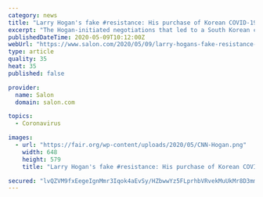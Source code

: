 ```yaml
---
category: news
title: "Larry Hogan's fake #resistance: His purchase of Korean COVID-19 tests looks like a PR stunt"
excerpt: "The Hogan-initiated negotiations that led to a South Korean company flying 500,000 coronavirus testing kits to Maryland were glowingly reported on by the New York Times , NPR and"
publishedDateTime: 2020-05-09T10:12:00Z
webUrl: "https://www.salon.com/2020/05/09/larry-hogans-fake-resistance-his-purchase-of-korean-covid-19-tests-looks-like-a-pr-stunt_partner/"
type: article
quality: 35
heat: 35
published: false

provider:
  name: Salon
  domain: salon.com

topics:
  - Coronavirus

images:
  - url: "https://fair.org/wp-content/uploads/2020/05/CNN-Hogan.png"
    width: 648
    height: 579
    title: "Larry Hogan's fake #resistance: His purchase of Korean COVID-19 tests looks like a PR stunt"

secured: "lvQZVM9fxEegeIgnMmr3Iqok4aEvSy/HZbwwYz5FLprhbVRvekMuUkMr8D3mmpPRRy1ZRtudku443yC4wg6Y4mVNsfimHVQLEaabTTJ2TP9YQ0awwoYV4X25amRBH8z6nnNuntGpkQ04nJcnpMCSNMRT2HxUNePvTBI4trBpe1vLbOOjlWVgO7+BMfdHNtpDLjjvXHKjFOvcls5DKPecjWo4/UxiHCarErTK35kiUgMQrog7xRxNmN8KLvXS3EdD71nToUMnhONs0nahlL/oUb706NDlEPlQR6GKcnPckNjhfK9dq4TwHKR6HkU/Gkx36tYDH722ZywIbnmXrsZied9wZCQTQXEuKfg7HDZg0TZJupw7imj58UKg5YjDSyF0coNgdmy/I64lyImbtFW0G+dhxuyRUnNfRUPXmYReAzOK/k76qamfTav571UvOJWWkNkZhXZoUVn9CVnmj7yUNhktBORgQfQYZOskJmhG3ag=;btAAsLL7TaKG8Gj3heXk+Q=="
---
```


